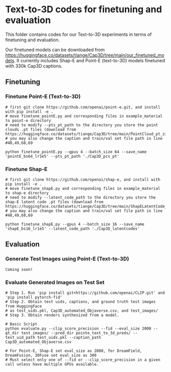 # Text-to-3D codes for finetuning and evaluation
This folder contains codes for our Text-to-3D experiments in terms of finetuning and evaluation. 

Our finetuned models can be downloaded from https://huggingface.co/datasets/tiange/Cap3D/tree/main/our_finetuned_models. It currently includes Shap-E and Point-E (text-to-3D) models finetuned with 330k Cap3D captions. 

## Finetuning

### Finetune Point-E (Text-to-3D)
```
# first git clone https://github.com/openai/point-e.git, and install with pip install -e .
# move finetune_pointE.py and corresponding files in example_material to point-e directory
# need to modify --pts_pt_path to the directory you store the point clouds .pt files (download from https://huggingface.co/datasets/tiange/Cap3D/tree/main/PointCloud_pt_zips)
# you may also change the caption and train/val set file path in line #48,49,68,69

python finetune_pointE.py --gpus 4 --batch_size 64 --save_name 'pointE_bs64_lr1e5' --pts_pt_path './Cap3D_pcs_pt'
```

### Finetune Shap-E
```
# first git clone https://github.com/openai/shap-e, and install with pip install -e .
# move finetune_shapE.py and corresponding files in example_material to shap-e directory
# need to modify --latent_code_path to the directory you store the shap-E latent code .pt files (download from https://huggingface.co/datasets/tiange/Cap3D/tree/main/ShapELatentCode_zips)
# you may also change the caption and train/val set file path in line #48,49,68,69

python finetune_shapE.py --gpus 4 --batch_size 16 --save_name 'shapE_bs16_lr1e5' --latent_code_path './Cap3D_latentcodes'
```

## Evaluation

### Generate Test Images using Point-E (Text-to-3D)
```
Coming soon!
```

### Evaluate Generated Images on Test Set
```
# Step 1. Run 'pip install git+https://github.com/openai/CLIP.git' and 'pip install pytorch-fid'
# Step 2. Obtain test uids, captions, and ground truth test images from HuggingFace
# as test_uids.pkl, Cap3D_automated_Objaverse.csv, and test_images/
# Step 3. Obtain renders synthesized from a model.

# Basic Script
python evaluate.py --clip_score_precision --fid --eval_size 2000 --gt_dir test_images/ --pred_dir pointe_text_to_3d_preds/ --test_uid_path test_uids.pkl --caption_path Cap3D_automated_Objaverse.csv

# For Point-E, Shap-E set eval_size as 2000, for DreamField, DreamFusion, 3DFuse set eval_size as 300
# Must select only one of --fid or --clip_score_precision in a given call unless have multiple GPUs available. 
```

